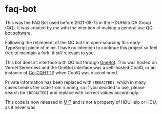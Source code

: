 # faq-bot

This was the FAQ Bot used before 2021-08-15 in the HDUHelp QA Group (QQ). It was created by me with the intention of making a general use QQ bot software.

Following the retirement of the QQ bot I'm open-sourcing this early TypeScript piece of mine. I have no intention to continue this project so feel free to maintain a fork, if still relevant to you.

This bot doesn't interface with QQ but through [OneBot](https://github.com/botuniverse/onebot). This was hosted on Vercel Serverless and the OneBot interface was a self-hosted CoolQ, or an instance of [Go-CQHTTP](https://docs.go-cqhttp.org) when CoolQ was discontinued.

Private information has been replaced with `[REDACTED]`, which in many cases breaks the code from running, so if you decided to use, please search for `[REDACTED]` and replace with correct values accordingly.

This code is now released in [MIT](https://laosb.mit-license.org) and is not a property of HDUHelp or HDU, as it never was.
